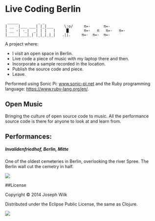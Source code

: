 # Live Coding Berlin

```
 _____         _ _ 
| __  |___ ___| |_|___     \:o/     π=-      π=-
| __ -| -_|  _| | |   |     █       π=-   π   π=-   π=-
|_____|___|_| |_|_|_|_|   .||.     π=-  π=-  π=-
```

A project where: 
* I visit an open space in Berlin.
* Live code a piece of music with my laptop there and then.
* Incorporate a sample recorded in the location.
* Publish the source code and piece.
* Leave.

Performed using Sonic Pi: www.sonic-pi.net and the Ruby programming language: https://www.ruby-lang.org/en/.

## Open Music

Bringing the culture of open source code to music. 
All the performance source code is there for anyone to look at and learn from.

## Performances:

##### Invalidenfriedhof, Berlin, Mitte

One of the oldest cemeteries in Berlin, overlooking the river Spree. 
The Berlin wall cut the cemetry in half.

![](https://c2.staticflickr.com/4/3953/15690272655_11709966b9_z.jpg)

##License

Copyright © 2014 Joseph Wilk

Distributed under the Eclipse Public License, the same as Clojure.

![](http://nadine-rossa.de/made-in-berlin-badge.png)
